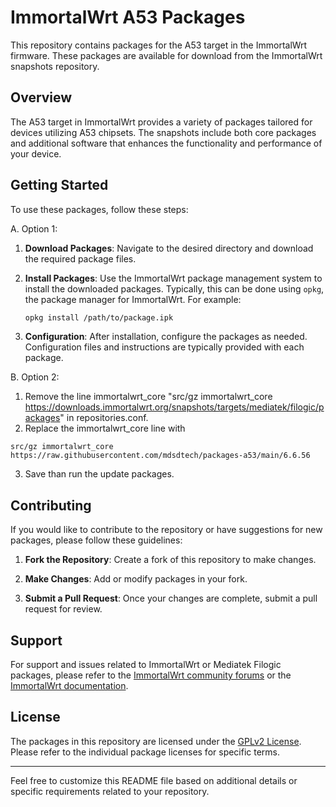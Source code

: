 # ImmortalWrt A53 Packages

This repository contains packages for the A53 target in the ImmortalWrt firmware. These packages are available for download from the ImmortalWrt snapshots repository.

## Overview

The A53 target in ImmortalWrt provides a variety of packages tailored for devices utilizing A53 chipsets. The snapshots include both core packages and additional software that enhances the functionality and performance of your device.

## Getting Started

To use these packages, follow these steps:

A. Option 1:
1. **Download Packages**: Navigate to the desired directory and download the required package files.

2. **Install Packages**: Use the ImmortalWrt package management system to install the downloaded packages. Typically, this can be done using `opkg`, the package manager for ImmortalWrt. For example:
   ```sh
   opkg install /path/to/package.ipk
   ```

3. **Configuration**: After installation, configure the packages as needed. Configuration files and instructions are typically provided with each package.

B. Option 2:
1. Remove the line immortalwrt_core "src/gz immortalwrt_core https://downloads.immortalwrt.org/snapshots/targets/mediatek/filogic/packages" in repositories.conf.
2. Replace the immortalwrt_core line with
```
src/gz immortalwrt_core https://raw.githubusercontent.com/mdsdtech/packages-a53/main/6.6.56
```
3. Save than run the update packages.

## Contributing

If you would like to contribute to the repository or have suggestions for new packages, please follow these guidelines:

1. **Fork the Repository**: Create a fork of this repository to make changes.

2. **Make Changes**: Add or modify packages in your fork.

3. **Submit a Pull Request**: Once your changes are complete, submit a pull request for review.

## Support

For support and issues related to ImmortalWrt or Mediatek Filogic packages, please refer to the [ImmortalWrt community forums](https://forum.immortalwrt.org/) or the [ImmortalWrt documentation](https://immortalwrt.org/docs/).

## License

The packages in this repository are licensed under the [GPLv2 License](https://www.gnu.org/licenses/old-licenses/gpl-2.0.html). Please refer to the individual package licenses for specific terms.

---

Feel free to customize this README file based on additional details or specific requirements related to your repository.
